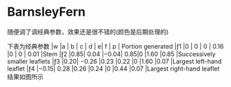 # BarnsleyFern
随便调了调经典参数，效果还是很不错的(颜色是后期处理的)

下表为经典参数
|w	|a	|    b	  |  c  |  d   | e|	f	  |  p	   | Portion generated
|ƒ1	|0	|    0	  |  0	| 0.16 |0 |	0	  |  0.01	|Stem
|ƒ2	|0.85|	0.04	|−0.04|	0.85|0	|1.60	|0.85	|Successively smaller leaflets
|ƒ3	|0.20|	−0.26	|0.23	|0.22	|0	|1.60	|0.07	|Largest left-hand leaflet
|ƒ4	|−0.15|	0.28	|0.26	|0.24	|0	|0.44	|0.07	|Largest right-hand leaflet
结果如图所示
